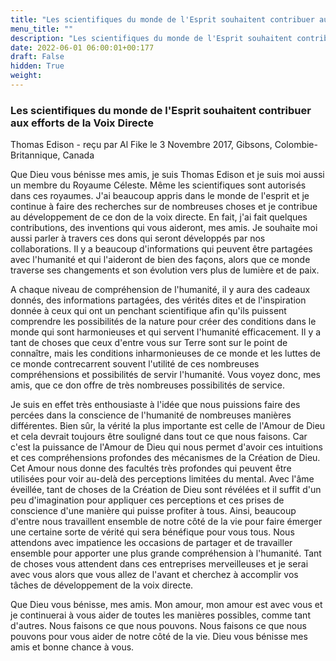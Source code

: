 ```yaml
---
title: "Les scientifiques du monde de l'Esprit souhaitent contribuer aux efforts de la Voix Directe"
menu_title: ""
description: "Les scientifiques du monde de l'Esprit souhaitent contribuer aux efforts de la Voix Directe"
date: 2022-06-01 06:00:01+00:177
draft: False
hidden: True
weight:
---
```

### Les scientifiques du monde de l'Esprit souhaitent contribuer aux efforts de la Voix Directe

Thomas Edison - reçu par Al Fike le 3 Novembre 2017, Gibsons, Colombie-Britannique, Canada

Que Dieu vous bénisse mes amis, je suis Thomas Edison et je suis moi aussi un membre du Royaume Céleste. Même les scientifiques sont autorisés dans ces royaumes. J'ai beaucoup appris dans le monde de l'esprit et je continue à faire des recherches sur de nombreuses choses et je contribue au développement de ce don de la voix directe. En fait, j'ai fait quelques contributions, des inventions qui vous aideront, mes amis. Je souhaite moi aussi parler à travers ces dons qui seront développés par nos collaborations. Il y a beaucoup d'informations qui peuvent être partagées avec l'humanité et qui l'aideront de bien des façons, alors que ce monde traverse ses changements et son évolution vers plus de lumière et de paix.

A chaque niveau de compréhension de l'humanité, il y aura des cadeaux donnés, des informations partagées, des vérités dites et de l'inspiration donnée à ceux qui ont un penchant scientifique afin qu'ils puissent comprendre les possibilités de la nature pour créer des conditions dans le monde qui sont harmonieuses et qui servent l'humanité efficacement. Il y a tant de choses que ceux d'entre vous sur Terre sont sur le point de connaître, mais les conditions inharmonieuses de ce monde et les luttes de ce monde contrecarrent souvent l'utilité de ces nombreuses compréhensions et possibilités de servir l'humanité. Vous voyez donc, mes amis, que ce don offre de très nombreuses possibilités de service.

Je suis en effet très enthousiaste à l'idée que nous puissions faire des percées dans la conscience de l'humanité de nombreuses manières différentes. Bien sûr, la vérité la plus importante est celle de l'Amour de Dieu et cela devrait toujours être souligné dans tout ce que nous faisons. Car c'est la puissance de l'Amour de Dieu qui nous permet d'avoir ces intuitions et ces compréhensions profondes des mécanismes de la Création de Dieu. Cet Amour nous donne des facultés très profondes qui peuvent être utilisées pour voir au-delà des perceptions limitées du mental. Avec l'âme éveillée, tant de choses de la Création de Dieu sont révélées et il suffit d'un peu d'imagination pour appliquer ces perceptions et ces prises de conscience d'une manière qui puisse profiter à tous. Ainsi, beaucoup d'entre nous travaillent ensemble de notre côté de la vie pour faire émerger une certaine sorte de vérité qui sera bénéfique pour vous tous. Nous attendons avec impatience les occasions de partager et de travailler ensemble pour apporter une plus grande compréhension à l'humanité. Tant de choses vous attendent dans ces entreprises merveilleuses et je serai avec vous alors que vous allez de l'avant et cherchez à accomplir vos tâches de développement de la voix directe.

Que Dieu vous bénisse, mes amis. Mon amour, mon amour est avec vous et je continuerai à vous aider de toutes les manières possibles, comme tant d'autres. Nous faisons ce que nous pouvons. Nous faisons ce que nous pouvons pour vous aider de notre côté de la vie. Dieu vous bénisse mes amis et bonne chance à vous.



